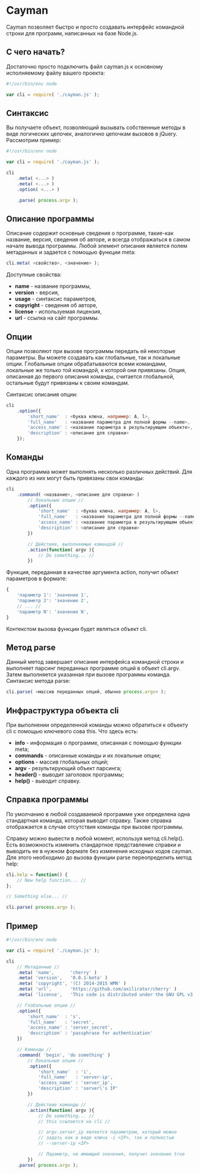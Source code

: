 Cayman
======

Cayman позволяет быстро и просто создавать интерфейс командной строки 
для программ, написанных на базе Node.js.

## С чего начать?

  Достаточно просто подключить файл cayman.js к основному исполняемому 
  файлу вашего проекта:

```js
#!/usr/bin/env node

var cli = require( './cayman.js' );
```

## Синтаксис

  Вы получаете объект, позволяющий вызывать собственные методы 
  в виде логических цепочек, аналогично цепочкам вызовов в jQuery.
  Рассмотрим пример:

```js
#!/usr/bin/env node

var cli = require( './cayman.js' );

cli
	.meta( <...> )
	.meta( <...> )
	.option( <...> )

	.parse( process.argv );
```

## Описание программы

  Описание содержит основные сведения о программе, такие-как название, 
  версия, сведения об авторе, и всегда отображаться в самом начале вывода 
  программы. Любой элемент описания является полем метаданных и задается с 
  помощью функции meta:

```js
cli.meta( <свойство>, <значение> );
```
  Доступные свойства:

- **name** - название программы,
- **version** - версия,
- **usage** - синтаксис параметров,
- **copyright** - сведения об авторе,
- **license** - используемая лицензия,
- **url** - ссылка на сайт программы.

## Опции

  Опции позволяют при вызове программы передать ей некоторые параметры.
  Вы можете создавать как глобальные, так и локальные опции. Глобальные 
  опции обрабатываются всеми командами, локальные же только той командой, 
  к которой они привязаны. Опция, описанная до первого описания команды, 
  считается глобальной, остальные будут привязаны к своим командам.

  Синтаксис описания опции:

```js
cli
	.option({
		'short_name'  : <буква ключа, например: A, l>,
		'full_name'   : <название параметра для полной формы --name>,
		'access_name' : <название параметра в результирующем объекте>,
		'description' : <описание для справки>
	});
```

## Команды

  Одна программа может выполнять несколько различных действий. 
  Для каждого из них могут быть привязаны свои команды:

```js
cli
	.command( <название>, <описание для справки> )
		// Локальные опции //
		.option({
			'short_name'  : <буква ключа, например: A, l>,
			'full_name'   : <название параметра для полной формы --name>,
			'access_name' : <название параметра в результирующем объекте>,
			'description' : <описание для справки>
		})

		// Действия, выполняемые командой //
		.action(function( argv ){
			// Do something... //
		})
```
  Функция, переданная в качестве аргумента action, получит 
  объект параметров в формате:
```js
{
	'параметр 1': 'значение 1',
	'параметр 2': 'значение 2',
	// ... //
	'параметр N': 'значение N',
}
```
  Контекстом вызова функции будет являться объект cli.

## Метод parse
  
  Данный метод завершает описание интерфейса командной строки 
  и выполняет парсинг переданных программе опций в объект cli.argv. 
  Затем выполняется указанная при вызове программы команда. Синтаксис 
  метода parse:

```js
cli.parse( <массив переданных опций, обычно process.argv> );
```

## Инфраструктура объекта cli
  
  При выполнении определенной команды можно обратиться к объекту 
  cli с помощью ключевого сова this. Что здесь есть:

- **info** - информация о программе, описанная с помощью функции meta;
- **commands** - описанные команды и их локальные опции;
- **options** - массив глобальных опций;
- **argv** - результирующий объект парсинга;
- **header()** - выводит заголовок программы;
- **help()** - выводит справку.

## Справка программы

  По умолчанию в любой создаваемой программе уже определена одна 
  стандартная команда, которая выводит справку. Также справка 
  отображается в случае отсутствия команды при вызове программы.

  Справку можно вывести в любой момент, используя метод cli.help().
  Есть возможность изменить стандартное представление справки и выводить 
  ее в нужном формате без изменения исходных кодов cayman.
  Для этого необходимо до вызова функции parse переопределить метод 
  help:

```js
cli.help = function() {
	// New help function... //
};

// Something else... //

cli.parse( process.argv );
```

## Пример

```js
#!/usr/bin/env node

var cli = require( './cayman.js' );

cli
	// Метаданные //
	.meta( 'name',      'cherry' )
	.meta( 'version',   '0.0.1-beta' )
	.meta( 'copyright', '(C) 2014-2015 WMN' )
	.meta( 'url',       'https://github.com/axilirator/cherry' )
	.meta( 'license',   'This code is distributed under the GNU GPL v3.0' )

	// Глобальные опции //
	.option({
		'short_name'  : 's',
		'full_name'   : 'secret',
		'access_name' : 'server_secret',
		'description' : 'passphrase for authentication'
	})

	// Команды //
	.command( 'begin', 'do something' )
		// Локальные опции //
		.option({
			'short_name'  : 'i',
			'full_name'   : 'server-ip',
			'access_name' : 'server_ip',
			'description' : 'server\'s IP'
		})

		// Действие команды //
		.action(function( argv ){
			// Do something... //
			// this ссылается на cli //

			// argv.server_ip является параметром, который можно 
			// задать как в виде ключа -i <IP>, так и полностью
			// --server-ip <IP>

			// Параметр, не имеющий значения, получит значение true
		})
	.parse( process.argv );
```